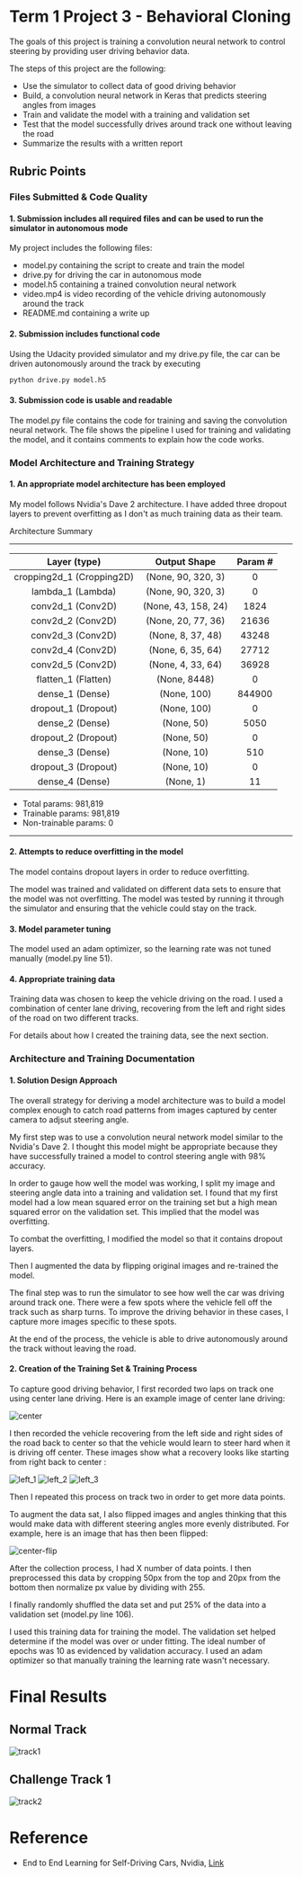 # Term 1 Project 3 - Behavioral Cloning

The goals of this project is training a convolution neural network to control steering by providing user driving behavior data.

The steps of this project are the following:
* Use the simulator to collect data of good driving behavior
* Build, a convolution neural network in Keras that predicts steering angles from images
* Train and validate the model with a training and validation set
* Test that the model successfully drives around track one without leaving the road
* Summarize the results with a written report

## Rubric Points
### Files Submitted & Code Quality

#### 1. Submission includes all required files and can be used to run the simulator in autonomous mode

My project includes the following files:
* model.py containing the script to create and train the model
* drive.py for driving the car in autonomous mode
* model.h5 containing a trained convolution neural network
* video.mp4 is video recording of the vehicle driving autonomously around the track
* README.md containing a write up

#### 2. Submission includes functional code
Using the Udacity provided simulator and my drive.py file, the car can be driven autonomously around the track by executing 
```sh
python drive.py model.h5
```

#### 3. Submission code is usable and readable

The model.py file contains the code for training and saving the convolution neural network. The file shows the pipeline I used for training and validating the model, and it contains comments to explain how the code works.

### Model Architecture and Training Strategy

#### 1. An appropriate model architecture has been employed

My model follows Nvidia's Dave 2 architecture. I have added three dropout layers to prevent overfitting as I don't as much training data as their team.

Architecture Summary
_________________________________________________________________
| Layer (type)              | Output Shape            | Param # |
|:-------------------------:|:-----------------------:|:-------:|
| cropping2d_1 (Cropping2D) | (None, 90, 320, 3)      | 0       |
| lambda_1 (Lambda)         | (None, 90, 320, 3)      | 0       |
| conv2d_1 (Conv2D)         |   (None, 43, 158, 24)   |    1824 |
|conv2d_2 (Conv2D)           | (None, 20, 77, 36)     | 21636    |
|conv2d_3 (Conv2D)           | (None, 8, 37, 48)      |   43248
|conv2d_4 (Conv2D)           | (None, 6, 35, 64)      |   27712
|conv2d_5 (Conv2D)          |  (None, 4, 33, 64)      |   36928|
|flatten_1 (Flatten)         | (None, 8448)           |   0|
|dense_1 (Dense)            |  (None, 100)            |   844900|
|dropout_1 (Dropout)       |   (None, 100)            |   0|
|dense_2 (Dense)            |  (None, 50)             |   5050|
|dropout_2 (Dropout)        |  (None, 50)             |   0|
|dense_3 (Dense)            |  (None, 10)             |   510|
|dropout_3 (Dropout)        |  (None, 10)             |   0|
|dense_4 (Dense)            |  (None, 1)              |   11|

 * Total params: 981,819
 * Trainable params: 981,819
 * Non-trainable params: 0
_________________________________________________________________

#### 2. Attempts to reduce overfitting in the model

The model contains dropout layers in order to reduce overfitting. 

The model was trained and validated on different data sets to ensure that the model was not overfitting. The model was tested by running it through the simulator and ensuring that the vehicle could stay on the track.

#### 3. Model parameter tuning

The model used an adam optimizer, so the learning rate was not tuned manually (model.py line 51).

#### 4. Appropriate training data

Training data was chosen to keep the vehicle driving on the road. I used a combination of center lane driving, recovering from the left and right sides of the road on two different tracks.

For details about how I created the training data, see the next section. 

### Architecture and Training Documentation

#### 1. Solution Design Approach

The overall strategy for deriving a model architecture was to build a model complex enough to catch road patterns from images captured by center camera to adjsut steering angle.

My first step was to use a convolution neural network model similar to the Nvidia's Dave 2. I thought this model might be appropriate because they have successfully trained a model to control steering angle with 98% accuracy.

In order to gauge how well the model was working, I split my image and steering angle data into a training and validation set. I found that my first model had a low mean squared error on the training set but a high mean squared error on the validation set. This implied that the model was overfitting. 

To combat the overfitting, I modified the model so that it contains dropout layers.

Then I augmented the data by flipping original images and re-trained the model.

The final step was to run the simulator to see how well the car was driving around track one. There were a few spots where the vehicle fell off the track such as sharp turns. To improve the driving behavior in these cases, I capture more images specific to these spots.

At the end of the process, the vehicle is able to drive autonomously around the track without leaving the road.

#### 2. Creation of the Training Set & Training Process

To capture good driving behavior, I first recorded two laps on track one using center lane driving. Here is an example image of center lane driving:

![center](img/center.jpg)

I then recorded the vehicle recovering from the left side and right sides of the road back to center so that the vehicle would learn to steer hard when it is driving off center. These images show what a recovery looks like starting from right back to center :

![left_1](img/left_1.jpg)
![left_2](img/left_2.jpg)
![left_3](img/left_3.jpg)

Then I repeated this process on track two in order to get more data points.

To augment the data sat, I also flipped images and angles thinking that this would make data with different steering angles more evenly distributed. For example, here is an image that has then been flipped:

![center-flip](img/center-flip.jpg)

After the collection process, I had X number of data points. I then preprocessed this data by cropping 50px from the top and 20px from the bottom then normalize px value by dividing with 255.

I finally randomly shuffled the data set and put 25% of the data into a validation set (model.py line 106). 

I used this training data for training the model. The validation set helped determine if the model was over or under fitting. The ideal number of epochs was 10 as evidenced by validation accuracy. I used an adam optimizer so that manually training the learning rate wasn't necessary.

# Final Results
## Normal Track
![track1](img/track1.gif?raw=true "Track 1")

## Challenge Track 1
![track2](img/track2.gif?raw=true "Track 2")

# Reference
* End to End Learning for Self-Driving Cars, Nvidia, [Link](http://images.nvidia.com/content/tegra/automotive/images/2016/solutions/pdf/end-to-end-dl-using-px.pdf)
